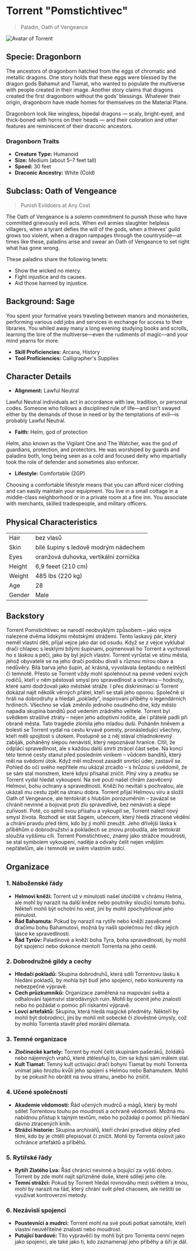 # Torrent "Pomstichtivec"

> Paladin, Oath of Vengeance

![Avatar of Torrent](Torrent.jpg)

## Specie: Dragonborn

The ancestors of dragonborn hatched from the eggs of chromatic and metallic dragons. One story holds that these eggs were blessed by the dragon gods Bahamut and Tiamat, who wanted to populate the multiverse with people created in their image. Another story claims that dragons created the first dragonborn without the gods’ blessings. Whatever their origin, dragonborn have made homes for themselves on the Material Plane.

Dragonborn look like wingless, bipedal dragons — scaly, bright-eyed, and thick-boned with horns on their heads — and their coloration and other features are reminiscent of their draconic ancestors.

### Dragonborn Traits

- **Creature Type:** Humanoid
- **Size:** Medium (about 5–7 feet tall)
- **Speed:** 30 feet
- **Draconic Ancestry:** White (Cold) 

## Subclass: Oath of Vengeance

> Punish Evildoers at Any Cost

The Oath of Vengeance is a solemn commitment to punish those who have committed grievously evil acts. When evil armies slaughter helpless villagers, when a tyrant defies the will of the gods, when a thieves’ guild grows too violent, when a dragon rampages through the countryside—at times like these, paladins arise and swear an Oath of Vengeance to set right what has gone wrong.

These paladins share the following tenets:

- Show the wicked no mercy.
- Fight injustice and its causes.
- Aid those harmed by injustice.

## Background: Sage

You spent your formative years traveling between manors and monasteries, performing various odd jobs and services in exchange for access to their libraries. You whiled away many a long evening studying books and scrolls, learning the lore of the multiverse—even the rudiments of magic—and your mind yearns for more.

- **Skill Proficiencies:** Arcana, History
- **Tool Proficiencies:** Calligrapher's Supplies

## Character Details

- **Alignment:** Lawful Neutral

Lawful Neutral individuals act in accordance with law, tradition, or personal codes. Someone who follows a disciplined rule of life—and isn't swayed either by the demands of those in need or by the temptations of evil—is probably Lawful Neutral.

- **Faith:** Helm, god of protection

Helm, also known as the Vigilant One and The Watcher, was the god of guardians, protection, and protectors. He was worshiped by guards and paladins both, long being seen as a cold and focused deity who impartially took the role of defender and sometimes also enforcer.

- **Lifestyle:** Comfortable (2GP)

Choosing a comfortable lifestyle means that you can afford nicer clothing and can easily maintain your equipment. You live in a small cottage in a middle-class neighborhood or in a private room at a fine inn. You associate with merchants, skilled tradespeople, and military officers.

## Physical Characteristics

|        |   |
| ------ | - |
| Hair   | bez vlasů |
| Skin   | bílé šupiny s ledově modrým nádechem |
| Eyes   | oranžová duhovka, vertikální zornička |
| Height | 6,9 feeet (210 cm) |
| Weight | 485 lbs (220 kg) |
| Age    | 28 |
| Gender | Male |

## Backstory

Torrent Pomstichtivec se narodil neobvyklým způsobem – jako vejce nalezené dvěma lidskými městskými strážemi. Tento laskavý pár, který neměl vlastní děti, přijal vejce jako dar od osudu. Když se z vejce vyklubal dračí chlapec s lesklými bílými šupinami, pojmenovali ho Torrent a vychovali ho s láskou a péčí, jako by byl jejich vlastní.
Torrent vyrůstal ve stínu města, jehož obyvatelé se na jeho dračí podobu dívali s různou mírou obav a nedůvěry. Bílá barva jeho šupin, ač krásná, vyvolávala šeptandu o neštěstí či temnotě. Přesto se Torrent vždy mohl spolehnout na pevné vedení svých rodičů, kteří v něm pěstovali smysl pro spravedlnost a ochranu – hodnoty, které sami dodržovali jako městské stráže. I přes diskriminaci si Torrent dokázal najít několik věrných přátel, kteří se stali jeho oporou. Společně si hráli na dobrodruhy a hledali „poklady“, inspirovaní příběhy o legendárních hrdinech.
Všechno se však změnilo jednoho osudného dne, kdy město napadla skupina banditů pod vedením zrádného velitele. Torrent byl svědkem strašlivé ztráty – nejen jeho adoptivní rodiče, ale i přátelé padli při obraně města. Tato tragédie zlomila jeho mladou duši. Poháněn hněvem a bolestí se Torrent vydal na cestu krvavé pomsty, pronásledující všechny, kteří měli spojitost s útokem. Postupně se z něj stával chladnokrevný zabiják, poháněný slepou nenávistí, který nepoznával hranice. Cítil, že odplácí spravedlnost, ale s každou další smrtí ztrácel část sebe.
Na konci této temné cesty stanul před posledním viníkem – vůdcem banditů, který měl na svědomí útok. Když měl možnost zasadit smrtící úder, zastavil se. Pohled do očí svého nepřítele mu ukázal zrcadlo – s hrůzou si uvědomil, že se sám stal monstrem, které kdysi přísahal zničit.
Plný viny a zmatku se Torrent vydal hledat vykoupení. Na své pouti našel chrám zasvěcený Helmovi, bohu ochrany a spravedlnosti. Kněží ho nevítali s pochvalou, ale ukázali mu cestu zpět na stranu dobra. Torrent přijal Helmovu víru a složil Oath of Vengeance, ale tentokrát s hlubším porozuměním – zavázal se chránit nevinné a bojovat proti zlu spravedlivě, bez nenávisti a slepé zuřivosti.
Poté, co splnil svou přísahu a vykoupil se, Torrent nalezl nový smysl života. Rozhodl se stát Sagem, učencem, který hledá ztracené vědění a chrání pravdu před těmi, kdo by ji mohli zneužít. Jeho dřívější láska k příběhům o dobrodružství a pokladech se znovu probudila, ale tentokrát sloužila vyššímu cíli. Torrent Pomstichtivec, známý jako strážce moudrosti, se stal symbolem vykoupení, naděje a odvahy čelit nejen vnějším nepřátelům, ale i temnotě ve svém vlastním srdci.

## Organizace

### **1. Náboženské řády**
- **Helmovi kněží:** Torrent už v minulosti našel útočiště v chrámu Helma, ale mohl by narazit na další kněze nebo poutníky sloužící tomuto bohu. Někteří mohli být ochotni ho vést, jiní by mohli zpochybňovat jeho minulost.
- **Řád Bahamuta:** Pokud by narazil na rytíře nebo kněží zasvěcené dračímu bohu Bahamutovi, možná by našli společnou řeč díky jejich lásce ke spravedlnosti.
- **Řád Tyrův:** Paladinové a kněží boha Tyra, boha spravedlnosti, by mohli být spojenci nebo dokonce mentoři Torrenta na jeho cestě.

### **2. Dobrodružné gildy a cechy**
- **Hledači pokladů:** Skupina dobrodruhů, která sdílí Torrentovu lásku k hledání pokladů, by mohla být buď jeho spojenci, nebo konkurenty na nebezpečné výpravě.
- **Cech průzkumníků:** Organizace zaměřená na mapování světa a odhalování tajemství starodávných ruin. Mohli by ocenit jeho znalosti nebo ho požádat o pomoc při riskantní výpravě.
- **Lovci artefaktů:** Skupina, která hledá magické předměty. Někteří by mohli být dobrodinci, jiní by mohli mít sobecké či zlověstné úmysly, což by mohlo Torrenta stavět před morální dilemata.

### **3. Temné organizace**
- **Zločinecké kartely:** Torrent by mohl čelit skupinám pašeráků, žoldáků nebo nájemných vrahů, které ztělesňují to, čím se kdysi sám málem stal.
- **Kult Tiamat:** Temný kult uctívající dračí bohyni Tiamat by mohl Torrenta vnímat jako hrozbu kvůli jeho spojení s Helmou nebo Bahamutem. Mohli by se pokusit ho obrátit na svou stranu, anebo ho zničit.

### **4. Učené společnosti**
- **Akademie vědomostí:** Řád učených mudrců a mágů, který by mohl sdílet Torrentovu touhu po moudrosti a ochraně vědomostí. Možná mu nabídnou přístup k tajným textům, nebo ho požádají o pomoc při hledání dávno ztracených knih.
- **Strážci historie:** Skupina archivářů, kteří chrání pravdivé dějiny před těmi, kdo by je chtěli přepisovat či zničit. Mohli by Torrenta oslovit jako ochránce artefaktů a příběhů.

### **5. Rytířské řády**
- **Rytíři Zlatého Lva:** Řád chránící nevinné a bojující za vyšší dobro. Torrent by zde mohl najít spřízněné duše, které sdílejí jeho cíle.
- **Temní strážci:** Pokud by Torrent hledal rovnováhu mezi světlem a tmou, mohl by narazit na řád, který chrání svět před chaosem, ale neštítí se využívat kontroverzní metody.

### **6. Nezávislí spojenci**
- **Poustevníci a mudrci:** Torrent mohl na své pouti potkat samotáře, kteří vlastní neuvěřitelné znalosti nebo moudrost.
- **Putující bardové:** Tito vypravěči by mohli být pro Torrenta cenní nejen jako spojenci, ale také jako ti, kdo zaznamenají jeho příběhy a šíří je dál.
